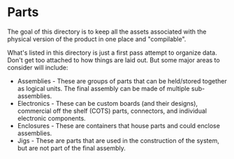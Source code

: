 # Parts

The goal of this directory is to keep all the assets associated with the physical version of the product in one place and "compilable".

What's listed in this directory is just a first pass attempt to organize data. Don't get too attached to how things are laid out. But some major areas to consider will include:
* Assemblies - These are groups of parts that can be held/stored together as logical units. The final assembly can be made of multiple sub-assemblies.
* Electronics - These can be custom boards (and their designs), commercial off the shelf (COTS) parts, connectors, and individual electronic components.
* Enclosures - These are containers that house parts and could enclose assemblies.
* Jigs - These are parts that are used in the construction of the system, but are not part of the final assembly.
